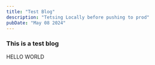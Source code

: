 ```yaml
---
title: "Test Blog"
description: "Tetsing Locally before pushing to prod"
pubDate: "May 08 2024"
---
```



### This is a test blog

HELLO WORLD
